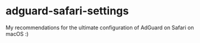 # adguard-safari-settings

My recommendations for the ultimate configuration of AdGuard on Safari on macOS :)